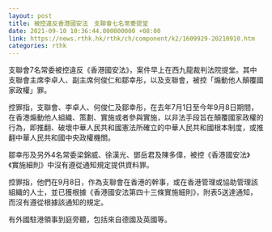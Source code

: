 ```yaml
---
layout: post
title: 被控違反香港國安法　支聯會七名常委提堂
date: 2021-09-10 10:36:44.000000000 +08:00
link: https://news.rthk.hk/rthk/ch/component/k2/1609929-20210910.htm
categories: rthk
---
```


支聯會7名常委被控違反《香港國安法》，案件早上在西九龍裁判法院提堂。其中支聯會主席李卓人、副主席何俊仁和鄒幸彤，以及支聯會，被控「煽動他人顛覆國家政權」罪。

控罪指，支聯會、李卓人、何俊仁及鄒幸彤，在去年7月1日至今年9月8日期間，在香港煽動他人組織、策劃、實施或者參與實施，以非法手段旨在顛覆國家政權的行為，即推翻、破壞中華人民共和國憲法所確立的中華人民共和國根本制度，或推翻中華人民共和國中央政權機關。

鄒幸彤及另外4名常委梁錦威、徐漢光、鄧岳君及陳多偉，被控《香港國安法》《實施細則》中沒有遵從通知規定提供資料罪。

控罪指，他們在9月8日，作為支聯會在香港的幹事，或在香港管理或協助管理該組織的人士，並已獲根據《香港國安法第四十三條實施細則》，附表5送達通知，而沒有遵從根據該通知的規定。

有外國駐港領事到庭旁聽，包括來自德國及英國等。
